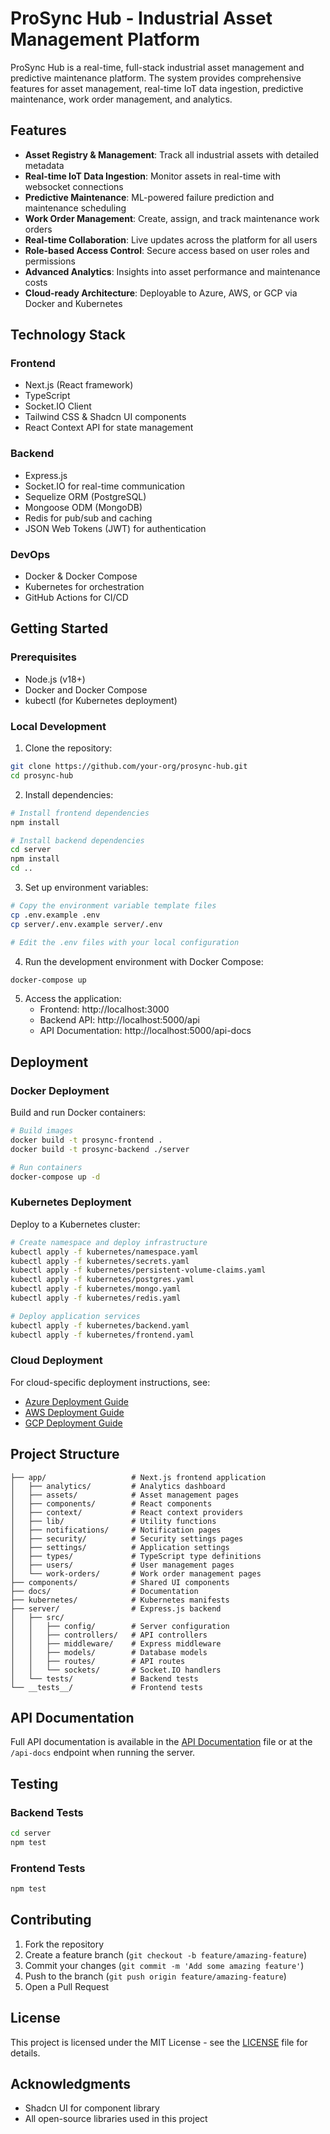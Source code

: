 # ProSync Hub - Industrial Asset Management Platform

ProSync Hub is a real-time, full-stack industrial asset management and predictive maintenance platform. The system provides comprehensive features for asset management, real-time IoT data ingestion, predictive maintenance, work order management, and analytics.

## Features

- **Asset Registry & Management**: Track all industrial assets with detailed metadata
- **Real-time IoT Data Ingestion**: Monitor assets in real-time with websocket connections
- **Predictive Maintenance**: ML-powered failure prediction and maintenance scheduling
- **Work Order Management**: Create, assign, and track maintenance work orders
- **Real-time Collaboration**: Live updates across the platform for all users
- **Role-based Access Control**: Secure access based on user roles and permissions
- **Advanced Analytics**: Insights into asset performance and maintenance costs
- **Cloud-ready Architecture**: Deployable to Azure, AWS, or GCP via Docker and Kubernetes

## Technology Stack

### Frontend
- Next.js (React framework)
- TypeScript
- Socket.IO Client
- Tailwind CSS & Shadcn UI components
- React Context API for state management

### Backend
- Express.js
- Socket.IO for real-time communication
- Sequelize ORM (PostgreSQL)
- Mongoose ODM (MongoDB)
- Redis for pub/sub and caching
- JSON Web Tokens (JWT) for authentication

### DevOps
- Docker & Docker Compose
- Kubernetes for orchestration
- GitHub Actions for CI/CD

## Getting Started

### Prerequisites
- Node.js (v18+)
- Docker and Docker Compose
- kubectl (for Kubernetes deployment)

### Local Development

1. Clone the repository:
```bash
git clone https://github.com/your-org/prosync-hub.git
cd prosync-hub
```

2. Install dependencies:
```bash
# Install frontend dependencies
npm install

# Install backend dependencies
cd server
npm install
cd ..
```

3. Set up environment variables:
```bash
# Copy the environment variable template files
cp .env.example .env
cp server/.env.example server/.env

# Edit the .env files with your local configuration
```

4. Run the development environment with Docker Compose:
```bash
docker-compose up
```

5. Access the application:
   - Frontend: http://localhost:3000
   - Backend API: http://localhost:5000/api
   - API Documentation: http://localhost:5000/api-docs

## Deployment

### Docker Deployment
Build and run Docker containers:
```bash
# Build images
docker build -t prosync-frontend .
docker build -t prosync-backend ./server

# Run containers
docker-compose up -d
```

### Kubernetes Deployment
Deploy to a Kubernetes cluster:
```bash
# Create namespace and deploy infrastructure
kubectl apply -f kubernetes/namespace.yaml
kubectl apply -f kubernetes/secrets.yaml
kubectl apply -f kubernetes/persistent-volume-claims.yaml
kubectl apply -f kubernetes/postgres.yaml
kubectl apply -f kubernetes/mongo.yaml
kubectl apply -f kubernetes/redis.yaml

# Deploy application services
kubectl apply -f kubernetes/backend.yaml
kubectl apply -f kubernetes/frontend.yaml
```

### Cloud Deployment

For cloud-specific deployment instructions, see:
- [Azure Deployment Guide](docs/azure-deployment-guide.md)
- [AWS Deployment Guide](docs/aws-deployment.md)
- [GCP Deployment Guide](docs/gcp-deployment.md)

## Project Structure

```
├── app/                   # Next.js frontend application
│   ├── analytics/         # Analytics dashboard
│   ├── assets/            # Asset management pages
│   ├── components/        # React components
│   ├── context/           # React context providers
│   ├── lib/               # Utility functions
│   ├── notifications/     # Notification pages
│   ├── security/          # Security settings pages
│   ├── settings/          # Application settings
│   ├── types/             # TypeScript type definitions
│   ├── users/             # User management pages
│   └── work-orders/       # Work order management pages
├── components/            # Shared UI components
├── docs/                  # Documentation
├── kubernetes/            # Kubernetes manifests
├── server/                # Express.js backend
│   ├── src/
│   │   ├── config/        # Server configuration
│   │   ├── controllers/   # API controllers
│   │   ├── middleware/    # Express middleware
│   │   ├── models/        # Database models
│   │   ├── routes/        # API routes
│   │   └── sockets/       # Socket.IO handlers
│   └── tests/             # Backend tests
└── __tests__/             # Frontend tests
```

## API Documentation

Full API documentation is available in the [API Documentation](docs/api-docs.md) file or at the `/api-docs` endpoint when running the server.

## Testing

### Backend Tests
```bash
cd server
npm test
```

### Frontend Tests
```bash
npm test
```

## Contributing

1. Fork the repository
2. Create a feature branch (`git checkout -b feature/amazing-feature`)
3. Commit your changes (`git commit -m 'Add some amazing feature'`)
4. Push to the branch (`git push origin feature/amazing-feature`)
5. Open a Pull Request

## License

This project is licensed under the MIT License - see the [LICENSE](LICENSE) file for details.

## Acknowledgments

- Shadcn UI for component library
- All open-source libraries used in this project
